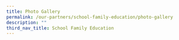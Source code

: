 ```yaml
---
title: Photo Gallery
permalink: /our-partners/school-family-education/photo-gallery
description: ""
third_nav_title: School Family Education
---
```

